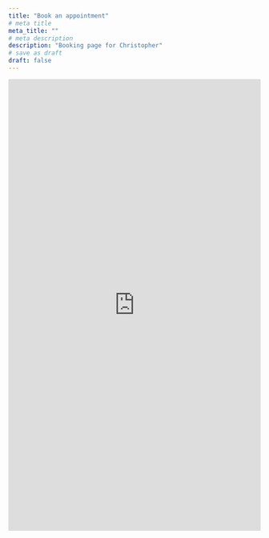 ```yaml
---
title: "Book an appointment"
# meta title
meta_title: ""
# meta description
description: "Booking page for Christopher"
# save as draft
draft: false
---
```


<!-- Google Calendar Appointment Scheduling begin -->
<iframe src="https://calendar.google.com/calendar/appointments/AcZssZ244hHaKS9ueM1eAXcSwLgSgQMoFlFHdx06EHA=?gv=true" style="border: 0" width="100%" height="900" frameborder="0"></iframe>
<!-- end Google Calendar Appointment Scheduling -->